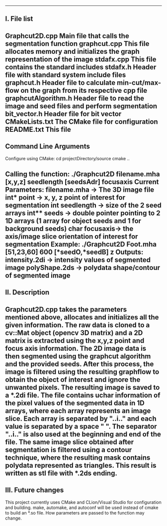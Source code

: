 ----------------------
I. File list
----------------------
Graphcut2D.cpp              Main file that calls the segmentation function
graphcut.cpp                This file allocates memory and initializes the graph representation of the image
stdafx.cpp                  This file contains the standard includes 
stdafx.h                    Header file with standard system include files
graphcut.h                  Header file to calculate min-cut/max-flow on the graph from its respective cpp file
graphcutAlgorithm.h         Header file to read the image and seed files and perform segmentation
bit_vector.h                Header file for bit vector
CMakeLists.txt              The CMake file for configuration
README.txt                  This file 
----------------------
Command Line Arguments
----------------------
Configure using CMake:        cd projectDirectory/source
                              cmake ..
               
Calling the function:         ./Graphcut2D filename.mha [x,y,z] seedlength [seedsAdr] focusaxis
Current Parameters:           filename.mha  -> The 3D image file
                              int* point    -> x, y, z point of interest for segmentation
                              int seedlength   -> size of the 2 seed arrays
                              int** seeds   -> double pointer pointing to 2 1D arrays (1 array for object seeds and 1 for background seeds)
                              char focusaxis-> the axis/image slice orientation of interest for segmentation
Example:                      ./Graphcut2D  Foot.mha [51,23,60] 600 [*seedO,*seedB] z
Outputs:                       intensity.2di    -> intensity values of segmented image
                               polyShape.2ds    -> polydata shape/contour of segmented image
----------------------
II. Description
----------------------
Graphcut2D.cpp takes the parameters mentioned above, allocates and initializes all the given information. The raw data is cloned to a
cv::Mat object (opencv 3D matrix) and a 2D matrix is extracted using the x,y,z point and focus axis information. The 2D image data is then 
segmented using the graphcut algorithm and the provided seeds. After this process, the image is filtered using the resulting graphflow to 
obtain the object of interest and ignore the unwanted pixels. The resulting image is saved to a *.2di file. The file contains uchar information
of the pixel values of the segmented data in 1D arrays, where each array represents an image slice. Each array is separated by "..i.." and
each value is separated by a space " ". The separator "..i.." is also used at the beginning and end of the file. The same image slice obtained 
after segmentation is filtered using a contour technique, where the resulting mask contains polydata represented as triangles. This result is
written as stl file with  *.2ds ending. 
----------------------
III. Future changes
----------------------
This project currently uses CMake and CLion/Visual Studio for configuration and building.
make, automake, and autoconf will be used instead of cmake to build an *.so file.
How parameters are passed to the function may change.
